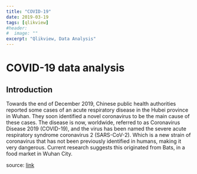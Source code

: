 ```yaml
---
title: "COVID-19"
date: 2019-03-19
tags: [qlikview]
#header:
#  image: ""
excerpt: "Qlikview, Data Analysis"
---
```


# COVID-19 data analysis

## Introduction
Towards the end of December 2019, Chinese public health authorities reported some cases of an acute respiratory disease in the Hubei province in Wuhan. They soon identified a novel coronavirus to be the main cause of these cases. The disease is now, worldwide, referred to as Coronavirus Disease 2019 (COVID-19), and the virus has been named the severe acute respiratory syndrome coronavirus 2 (SARS-CoV-2). Which is a new strain of coronavirus that has not been previously identified in humans, making it very dangerous. Current research suggests this originated from Bats, in a food market in Wuhan City.

source: [link](https://www.ecdc.europa.eu/en/novel-coronavirus-china)
